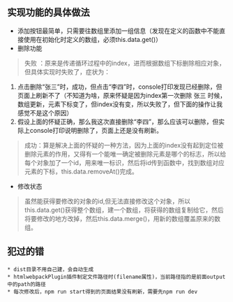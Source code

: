 ## 实现功能的具体做法

* 添加按钮最简单，只需要往数组里添加一组信息（发现在定义的函数中不能直接使用在初始化时定义的数组，必须this.data.get()）
* 删除功能 
> 失败 ：原来是传递循环过程中的index，进而根据数组下标删除相应对象，但具体实现时失败了，症状为： <br/>
  1. 点击删除“张三”时，成功，但点击“李四”时，console打印发现已经删除，但页面上刷新不了（不知道为啥，原来怀疑是因为index第一次删除 张三 时候，数组更新，元素下标变了，但index没有变，所以失败了，但下面的操作让我感觉不是这个原因）<br/>
  2. 假设上面的怀疑正确，那么我这次直接删除“李四”，那么应该可以删除，但实际上console打印说明删除了，页面上还是没有刷新。
> 成功：算是解决上面的怀疑的一种方法，因为上面的index没有起到定位被删除元素的作用，又得有一个能唯一确定被删除元素是哪个的标志，所以给每个对象加了一个id，用来唯一标识，然后将id传到函数中，找到数组对应元素的下标，this.data.removeAt()完成。
* 修改状态
> 虽然能获得要修改的对象的id,但无法直接修改这个对象，所以this.data.get()获得整个数组，建一个数组，将获得的数组复制给它，然后将要修改的地方改掉，然后this.data.merge()，用新的数组覆盖原来的数组。



## 犯过的错
	* dist目录不用自己建，会自动生成
	* htmlwebpackPlugin插件制定文件路径时(filename属性)，当前路径指的是前面output中的path的路径
	* 每次修改后，npm run start得到的页面结果没有刷新，需要先npm run dev 